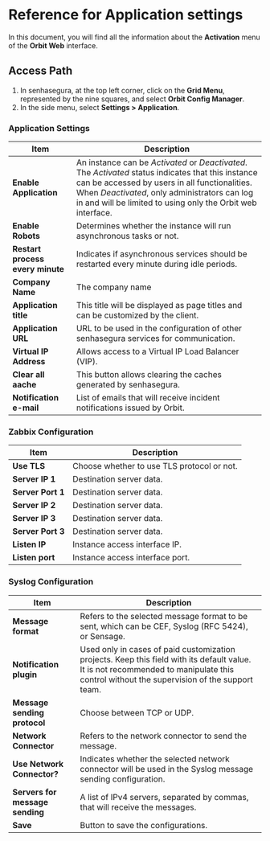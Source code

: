 # Reference for Application settings

In this document, you will find all the information about the **Activation** menu of the **Orbit Web** interface.

## Access Path
1. In senhasegura, at the top left corner, click on the **Grid Menu**, represented by the nine squares, and select **Orbit Config Manager**.
2. In the side menu, select **Settings > Application**.

### Application Settings
| Item                  | Description                                                                                                                                   |
|-----------------------|-----------------------------------------------------------------------------------------------------------------------------------------------|
| **Enable Application** | An instance can be *Activated* or *Deactivated*. The *Activated* status indicates that this instance can be accessed by users in all functionalities. When *Deactivated*, only administrators can log in and will be limited to using only the Orbit web interface. |
| **Enable Robots**          | Determines whether the instance will run asynchronous tasks or not.                                                                              |
| **Restart process every minute** | Indicates if asynchronous services should be restarted every minute during idle periods.                                                    |
| **Company Name**           | The company name                                                                                                                                                 |
| **Application title**      | This title will be displayed as page titles and can be customized by the client.                                                               |
| **Application URL**        | URL to be used in the configuration of other senhasegura services for communication.                                                         |
| **Virtual IP Address**       | Allows access to a Virtual IP Load Balancer (VIP).                                                                                              |
| **Clear all aache**       | This button allows clearing the caches generated by senhasegura.                                                                                 |
| **Notification e-mail**     | List of emails that will receive incident notifications issued by Orbit.                                                                       |

### Zabbix Configuration
| Item                 | Description                                                    |
|----------------------|----------------------------------------------------------------|
| **Use TLS**          | Choose whether to use TLS protocol or not.                     |
| **Server IP 1**      | Destination server data.                                       |
| **Server Port 1** | Destination server data.                                       |
| **Server IP 2**      | Destination server data.                                       |
| **Server IP 3**      | Destination server data.                                       |
| **Server Port 3** | Destination server data.                                       |
| **Listen IP**        | Instance access interface IP.                                  |
| **Listen port**      | Instance access interface port.                                |

### Syslog Configuration
| Item                      | Description                                                  |
|---------------------------|--------------------------------------------------------------|
| **Message format**        | Refers to the selected message format to be sent, which can be CEF, Syslog (RFC 5424), or Sensage. |
| **Notification plugin**   | Used only in cases of paid customization projects. Keep this field with its default value. It is not recommended to manipulate this control without the supervision of the support team. |
| **Message sending protocol** | Choose between TCP or UDP.                                    |
| **Network Connector**     | Refers to the network connector to send the message.         |
| **Use Network Connector?** | Indicates whether the selected network connector will be used in the Syslog message sending configuration. |
| **Servers for message sending** | A list of IPv4 servers, separated by commas, that will receive the messages. |
| **Save**                  | Button to save the configurations.                           |
